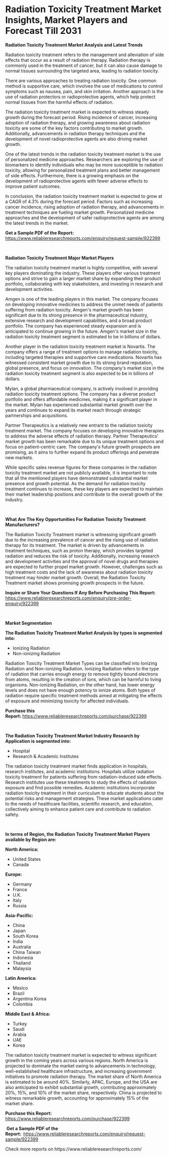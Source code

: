 <p><h1>Radiation Toxicity Treatment Market Insights, Market Players and Forecast Till 2031</h1></p><p><strong>Radiation Toxicity Treatment Market Analysis and Latest Trends</strong></p>
<p><p>Radiation toxicity treatment refers to the management and alleviation of side effects that occur as a result of radiation therapy. Radiation therapy is commonly used in the treatment of cancer, but it can also cause damage to normal tissues surrounding the targeted area, leading to radiation toxicity.</p><p>There are various approaches to treating radiation toxicity. One common method is supportive care, which involves the use of medications to control symptoms such as nausea, pain, and skin irritation. Another approach is the use of radiation protectors or radioprotective agents, which help protect normal tissues from the harmful effects of radiation.</p><p>The radiation toxicity treatment market is expected to witness steady growth during the forecast period. Rising incidence of cancer, increasing adoption of radiation therapy, and growing awareness about radiation toxicity are some of the key factors contributing to market growth. Additionally, advancements in radiation therapy techniques and the development of novel radioprotective agents are also driving market growth.</p><p>One of the latest trends in the radiation toxicity treatment market is the use of personalized medicine approaches. Researchers are exploring the use of biomarkers to identify individuals who may be more susceptible to radiation toxicity, allowing for personalized treatment plans and better management of side effects. Furthermore, there is a growing emphasis on the development of radioprotective agents with fewer adverse effects to improve patient outcomes.</p><p>In conclusion, the radiation toxicity treatment market is expected to grow at a CAGR of 4.3% during the forecast period. Factors such as increasing cancer incidence, rising adoption of radiation therapy, and advancements in treatment techniques are fueling market growth. Personalized medicine approaches and the development of safer radioprotective agents are among the latest trends in the market.</p></p>
<p><strong>Get a Sample PDF of the Report:&nbsp;</strong> <a href="https://www.reliableresearchreports.com/enquiry/request-sample/922399">https://www.reliableresearchreports.com/enquiry/request-sample/922399</a></p>
<p>&nbsp;</p>
<p><strong>Radiation Toxicity Treatment Major Market Players</strong></p>
<p><p>The radiation toxicity treatment market is highly competitive, with several key players dominating the industry. These players offer various treatment options and strive to gain a larger market share by expanding their product portfolio, collaborating with key stakeholders, and investing in research and development activities.</p><p>Amgen is one of the leading players in this market. The company focuses on developing innovative medicines to address the unmet needs of patients suffering from radiation toxicity. Amgen's market growth has been significant due to its strong presence in the pharmaceutical industry, extensive research and development capabilities, and a broad product portfolio. The company has experienced steady expansion and is anticipated to continue growing in the future. Amgen's market size in the radiation toxicity treatment segment is estimated to be in billions of dollars.</p><p>Another player in the radiation toxicity treatment market is Novartis. The company offers a range of treatment options to manage radiation toxicity, including targeted therapies and supportive care medications. Novartis has witnessed consistent market growth due to its strong brand reputation, global presence, and focus on innovation. The company's market size in the radiation toxicity treatment segment is also expected to be in billions of dollars.</p><p>Mylan, a global pharmaceutical company, is actively involved in providing radiation toxicity treatment options. The company has a diverse product portfolio and offers affordable medicines, making it a significant player in the market. Mylan has experienced substantial market growth over the years and continues to expand its market reach through strategic partnerships and acquisitions.</p><p>Partner Therapeutics is a relatively new entrant to the radiation toxicity treatment market. The company focuses on developing innovative therapies to address the adverse effects of radiation therapy. Partner Therapeutics' market growth has been remarkable due to its unique treatment options and focus on patient-centric care. The company's future growth prospects are promising, as it aims to further expand its product offerings and penetrate new markets.</p><p>While specific sales revenue figures for these companies in the radiation toxicity treatment market are not publicly available, it is important to note that all the mentioned players have demonstrated substantial market presence and growth potential. As the demand for radiation toxicity treatment continues to increase, these key players are expected to maintain their market leadership positions and contribute to the overall growth of the industry.</p></p>
<p>&nbsp;</p>
<p><strong>What Are The Key Opportunities For Radiation Toxicity Treatment Manufacturers?</strong></p>
<p><p>The Radiation Toxicity Treatment market is witnessing significant growth due to the increasing prevalence of cancer and the rising use of radiation therapy for its treatment. The market is driven by advancements in treatment techniques, such as proton therapy, which provides targeted radiation and reduces the risk of toxicity. Additionally, increasing research and development activities and the approval of novel drugs and therapies are expected to further propel market growth. However, challenges such as high treatment costs and the lack of awareness about radiation toxicity treatment may hinder market growth. Overall, the Radiation Toxicity Treatment market shows promising growth prospects in the future.</p></p>
<p><strong>Inquire or Share Your Questions If Any Before Purchasing This Report:</strong> <a href="https://www.reliableresearchreports.com/enquiry/pre-order-enquiry/922399">https://www.reliableresearchreports.com/enquiry/pre-order-enquiry/922399</a></p>
<p>&nbsp;</p>
<p><strong>Market Segmentation</strong></p>
<p><strong>The Radiation Toxicity Treatment Market Analysis by types is segmented into:</strong></p>
<p><ul><li>Ionizing Radiation</li><li>Non-ionizing Radiation</li></ul></p>
<p><p>Radiation Toxicity Treatment Market Types can be classified into Ionizing Radiation and Non-ionizing Radiation. Ionizing Radiation refers to the type of radiation that carries enough energy to remove tightly bound electrons from atoms, resulting in the creation of ions, which can be harmful to living organisms. Non-ionizing Radiation, on the other hand, has lower energy levels and does not have enough potency to ionize atoms. Both types of radiation require specific treatment methods aimed at mitigating the effects of exposure and minimizing toxicity for affected individuals.</p></p>
<p><strong>Purchase this Report:&nbsp;</strong><a href="https://www.reliableresearchreports.com/purchase/922399">https://www.reliableresearchreports.com/purchase/922399</a></p>
<p>&nbsp;</p>
<p><strong>The Radiation Toxicity Treatment Market Industry Research by Application is segmented into:</strong></p>
<p><ul><li>Hospital</li><li>Research & Academic Institutes</li></ul></p>
<p><p>The radiation toxicity treatment market finds application in hospitals, research institutes, and academic institutions. Hospitals utilize radiation toxicity treatment for patients suffering from radiation-induced side effects. Research institutes use these treatments to study the effects of radiation exposure and find possible remedies. Academic institutions incorporate radiation toxicity treatment in their curriculum to educate students about the potential risks and management strategies. These market applications cater to the needs of healthcare facilities, scientific research, and education, collectively aiming to enhance patient care and contribute to radiation safety.</p></p>
<p>&nbsp;</p>
<p><strong>In terms of Region, the Radiation Toxicity Treatment Market Players available by Region are:</strong></p>
<p>
    <p> <strong> North America: </strong>
        <ul>
            <li>United States</li>
            <li>Canada</li>
        </ul>
        </p> 
    <p> <strong> Europe: </strong>
        <ul>
            <li>Germany</li>
            <li>France</li>
            <li>U.K.</li>
            <li>Italy</li>
            <li>Russia</li>
        </ul>
        </p> 
    <p> <strong> Asia-Pacific: </strong>
        <ul>
            <li>China</li>
            <li>Japan</li>
            <li>South Korea</li>
            <li>India</li>
            <li>Australia</li>
            <li>China Taiwan</li>
            <li>Indonesia</li>
            <li>Thailand</li>
            <li>Malaysia</li>
        </ul>
        </p> 
    <p> <strong> Latin America: </strong>
        <ul>
            <li>Mexico</li>
            <li>Brazil</li>
            <li>Argentina Korea</li>
            <li>Colombia</li>
        </ul>
        </p> 
    <p> <strong> Middle East & Africa: </strong>
        <ul>
            <li>Turkey</li>
            <li>Saudi</li>
            <li>Arabia</li>
            <li>UAE</li>
            <li>Korea</li>
        </ul>
    </p>
    </p>
<p><p>The radiation toxicity treatment market is expected to witness significant growth in the coming years across various regions. North America is projected to dominate the market owing to advancements in technology, well-established healthcare infrastructure, and increasing government initiatives to promote radiation therapy. The market share of North America is estimated to be around 40%. Similarly, APAC, Europe, and the USA are also anticipated to exhibit substantial growth, contributing approximately 20%, 15%, and 10% of the market share, respectively. China is projected to witness remarkable growth, accounting for approximately 15% of the market share.</p></p>
<p><strong>Purchase this Report: </strong><a href="https://www.reliableresearchreports.com/purchase/922399">https://www.reliableresearchreports.com/purchase/922399</a></p>
<p>&nbsp;<strong>Get a Sample PDF of the Report:&nbsp;&nbsp;</strong><a href="https://www.reliableresearchreports.com/enquiry/request-sample/922399">https://www.reliableresearchreports.com/enquiry/request-sample/922399</a></p>
<p><strong></strong></p>
<p>Check more reports on https://www.reliableresearchreports.com/</p>